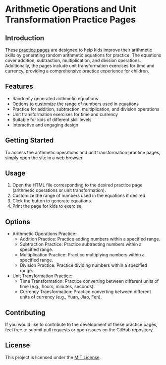 # Arithmetic Operations and Unit Transformation Practice Pages

## Introduction
These [practice pages](https://frosttear.github.io/CalculationGenerator/) are designed to help kids improve their arithmetic skills by generating random arithmetic equations for practice. The equations cover addition, subtraction, multiplication, and division operations. Additionally, the pages include unit transformation exercises for time and currency, providing a comprehensive practice experience for children.

## Features
- Randomly generated arithmetic equations
- Options to customize the range of numbers used in equations
- Practice for addition, subtraction, multiplication, and division operations
- Unit transformation exercises for time and currency
- Suitable for kids of different skill levels
- Interactive and engaging design

## Getting Started
To access the arithmetic operations and unit transformation practice pages, simply open the site in a web browser.

## Usage
1. Open the HTML file corresponding to the desired practice page (arithmetic operations or unit transformation).
2. Customize the range of numbers used in the equations if desired.
3. Click the button to generate equations.
4. Print the page for kids to exercise.

## Options
- Arithmetic Operations Practice:
  - Addition Practice: Practice adding numbers within a specified range.
  - Subtraction Practice: Practice subtracting numbers within a specified range.
  - Multiplication Practice: Practice multiplying numbers within a specified range.
  - Division Practice: Practice dividing numbers within a specified range.
- Unit Transformation Practice:
  - Time Transformation: Practice converting between different units of time (e.g., hours, minutes, seconds).
  - Currency Transformation: Practice converting between different units of currency (e.g., Yuan, Jiao, Fen).

## Contributing
If you would like to contribute to the development of these practice pages, feel free to submit pull requests or open issues on the GitHub repository.

## License
This project is licensed under the [MIT License](LICENSE).
